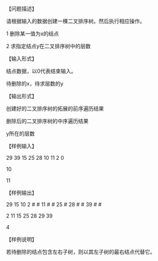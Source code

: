 【问题描述】

请根据输入的数据创建一棵二叉排序树。然后执行相应操作。

1 删除某一值为x的结点

2 求指定结点y在二叉排序树中的层数

【输入形式】

结点数据，以0代表结束输入。

待删除的x，待求层数的y

【输出形式】

创建好的二叉排序树的拓展的前序遍历结果

删除后的二叉排序树的中序遍历结果

y所在的层数

【样例输入】

29 39 15 25 28 10 11 2 0

10

11

【样例输出】

29 15 10 2 # # 11 # # 25 # 28 # # 39 # # 

2 11 15 25 28 29 39

4

【样例说明】

若待删除的结点包含左右子树，则以其左子树的最右结点代替它。
